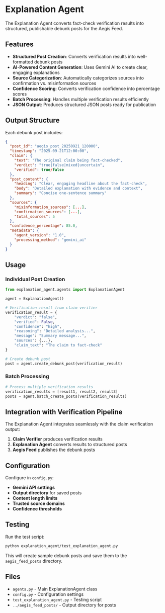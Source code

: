 # Explanation Agent

The Explanation Agent converts fact-check verification results into structured, publishable debunk posts for the Aegis Feed.

## Features

- **Structured Post Creation**: Converts verification results into well-formatted debunk posts
- **AI-Powered Content Generation**: Uses Gemini AI to create clear, engaging explanations
- **Source Categorization**: Automatically categorizes sources into confirmation vs. misinformation sources
- **Confidence Scoring**: Converts verification confidence into percentage scores
- **Batch Processing**: Handles multiple verification results efficiently
- **JSON Output**: Produces structured JSON posts ready for publication

## Output Structure

Each debunk post includes:

```json
{
  "post_id": "aegis_post_20250921_120000",
  "timestamp": "2025-09-21T12:00:00",
  "claim": {
    "text": "The original claim being fact-checked",
    "verdict": "true|false|mixed|uncertain", 
    "verified": true/false
  },
  "post_content": {
    "heading": "Clear, engaging headline about the fact-check",
    "body": "Detailed explanation with evidence and context",
    "summary": "Concise one-sentence summary"
  },
  "sources": {
    "misinformation_sources": [...],
    "confirmation_sources": [...],
    "total_sources": 5
  },
  "confidence_percentage": 85.0,
  "metadata": {
    "agent_version": "1.0",
    "processing_method": "gemini_ai"
  }
}
```

## Usage

### Individual Post Creation

```python
from explanation_agent.agents import ExplanationAgent

agent = ExplanationAgent()

# Verification result from claim verifier
verification_result = {
    "verdict": "false",
    "verified": False,
    "confidence": "high",
    "reasoning": "Detailed analysis...",
    "message": "Summary message...",
    "sources": {...},
    "claim_text": "The claim to fact-check"
}

# Create debunk post
post = agent.create_debunk_post(verification_result)
```

### Batch Processing

```python
# Process multiple verification results
verification_results = [result1, result2, result3]
posts = agent.batch_create_posts(verification_results)
```

## Integration with Verification Pipeline

The Explanation Agent integrates seamlessly with the claim verification output:

1. **Claim Verifier** produces verification results
2. **Explanation Agent** converts results to structured posts
3. **Aegis Feed** publishes the debunk posts

## Configuration

Configure in `config.py`:

- **Gemini API settings**
- **Output directory** for saved posts
- **Content length limits**
- **Trusted source domains**
- **Confidence thresholds**

## Testing

Run the test script:

```bash
python explanation_agent/test_explanation_agent.py
```

This will create sample debunk posts and save them to the `aegis_feed_posts` directory.

## Files

- `agents.py` - Main ExplanationAgent class
- `config.py` - Configuration settings
- `test_explanation_agent.py` - Testing script
- `../aegis_feed_posts/` - Output directory for posts